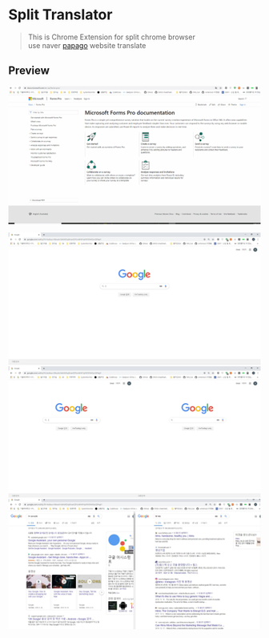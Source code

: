 Split Translator 
==
> This is Chrome Extension for split chrome browser<br>
> use naver [papago](https://papago.naver.com/) website translate

Preview
---
![](./gifs/splitTranslator.gif)

![](./SplitTranslator/ver0/before.JPG)
![](./SplitTranslator/ver0/after.JPG)
![](./SplitTranslator/ver0/after2.JPG)
